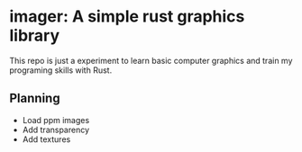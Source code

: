 # imager: A simple rust graphics library

This repo is just a experiment to learn basic computer graphics and train my programing
skills with Rust.

## Planning

- Load ppm images
- Add transparency
- Add textures
